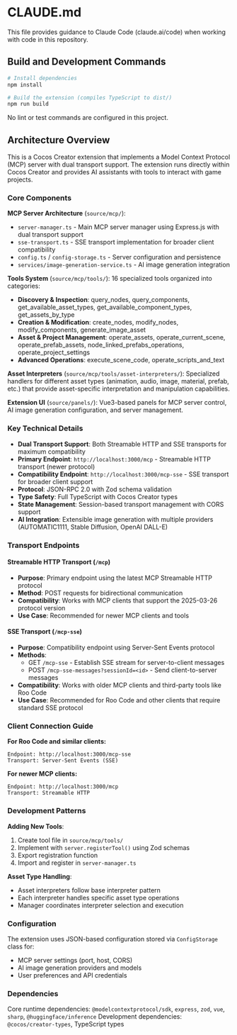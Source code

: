 # CLAUDE.md

This file provides guidance to Claude Code (claude.ai/code) when working with code in this repository.

## Build and Development Commands

```bash
# Install dependencies
npm install

# Build the extension (compiles TypeScript to dist/)
npm run build
```

No lint or test commands are configured in this project.

## Architecture Overview

This is a Cocos Creator extension that implements a Model Context Protocol (MCP) server with dual transport support. The extension runs directly within Cocos Creator and provides AI assistants with tools to interact with game projects.

### Core Components

**MCP Server Architecture** (`source/mcp/`):
- `server-manager.ts` - Main MCP server manager using Express.js with dual transport support
- `sse-transport.ts` - SSE transport implementation for broader client compatibility
- `config.ts` / `config-storage.ts` - Server configuration and persistence
- `services/image-generation-service.ts` - AI image generation integration

**Tools System** (`source/mcp/tools/`):
16 specialized tools organized into categories:
- **Discovery & Inspection**: query_nodes, query_components, get_available_asset_types, get_available_component_types, get_assets_by_type
- **Creation & Modification**: create_nodes, modify_nodes, modify_components, generate_image_asset
- **Asset & Project Management**: operate_assets, operate_current_scene, operate_prefab_assets, node_linked_prefabs_operations, operate_project_settings
- **Advanced Operations**: execute_scene_code, operate_scripts_and_text

**Asset Interpreters** (`source/mcp/tools/asset-interpreters/`):
Specialized handlers for different asset types (animation, audio, image, material, prefab, etc.) that provide asset-specific interpretation and manipulation capabilities.

**Extension UI** (`source/panels/`):
Vue3-based panels for MCP server control, AI image generation configuration, and server management.

### Key Technical Details

- **Dual Transport Support**: Both Streamable HTTP and SSE transports for maximum compatibility
- **Primary Endpoint**: `http://localhost:3000/mcp` - Streamable HTTP transport (newer protocol)
- **Compatibility Endpoint**: `http://localhost:3000/mcp-sse` - SSE transport for broader client support
- **Protocol**: JSON-RPC 2.0 with Zod schema validation
- **Type Safety**: Full TypeScript with Cocos Creator types
- **State Management**: Session-based transport management with CORS support
- **AI Integration**: Extensible image generation with multiple providers (AUTOMATIC1111, Stable Diffusion, OpenAI DALL-E)

### Transport Endpoints

#### Streamable HTTP Transport (`/mcp`)
- **Purpose**: Primary endpoint using the latest MCP Streamable HTTP protocol
- **Method**: POST requests for bidirectional communication
- **Compatibility**: Works with MCP clients that support the 2025-03-26 protocol version
- **Use Case**: Recommended for newer MCP clients and tools

#### SSE Transport (`/mcp-sse`)
- **Purpose**: Compatibility endpoint using Server-Sent Events protocol
- **Methods**: 
  - GET `/mcp-sse` - Establish SSE stream for server-to-client messages
  - POST `/mcp-sse-messages?sessionId=<id>` - Send client-to-server messages
- **Compatibility**: Works with older MCP clients and third-party tools like Roo Code
- **Use Case**: Recommended for Roo Code and other clients that require standard SSE protocol

### Client Connection Guide

**For Roo Code and similar clients:**
```
Endpoint: http://localhost:3000/mcp-sse
Transport: Server-Sent Events (SSE)
```

**For newer MCP clients:**
```
Endpoint: http://localhost:3000/mcp
Transport: Streamable HTTP
```

### Development Patterns

**Adding New Tools**:
1. Create tool file in `source/mcp/tools/`
2. Implement with `server.registerTool()` using Zod schemas
3. Export registration function
4. Import and register in `server-manager.ts`

**Asset Type Handling**:
- Asset interpreters follow base interpreter pattern
- Each interpreter handles specific asset type operations
- Manager coordinates interpreter selection and execution

### Configuration

The extension uses JSON-based configuration stored via `ConfigStorage` class for:
- MCP server settings (port, host, CORS)
- AI image generation providers and models
- User preferences and API credentials

### Dependencies

Core runtime dependencies: `@modelcontextprotocol/sdk`, `express`, `zod`, `vue`, `sharp`, `@huggingface/inference`
Development dependencies: `@cocos/creator-types`, TypeScript types